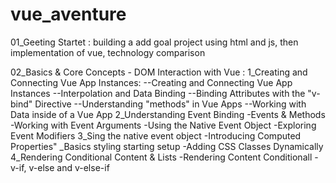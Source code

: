 # vue_aventure

01_Geeting Startet : building a add goal project using html and js, then
implementation of vue,
technology comparison

02_Basics & Core Concepts - DOM Interaction with Vue :
1_Creating and Connecting Vue App Instances:
--Creating and Connecting Vue App Instances
--Interpolation and Data Binding
--Binding Attributes with the "v-bind" Directive
--Understanding "methods" in Vue Apps
--Working with Data inside of a Vue App
2_Understanding Event Binding
-Events & Methods
-Working with Event Arguments
-Using the Native Event Object
-Exploring Event Modifiers
3_Sing the native event object
-Introducing Computed Properties"
\_Basics styling starting setup
-Adding CSS Classes Dynamically
4_Rendering Conditional Content & Lists
-Rendering Content Conditionall
-v-if, v-else and v-else-if
